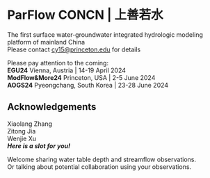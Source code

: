 # ParFlow CONCN | 上善若水  
The first surface water-groundwater integrated hydrologic modeling platform of mainland China  
Please contact cy15@princeton.edu for details

Please pay attention to the coming:  
**EGU24**  Vienna, Austria | 14-19 April 2024  
**ModFlow&More24**  Princeton, USA | 2-5 June 2024  
**AOGS24**  Pyeongchang, South Korea | 23-28 June 2024  
## Acknowledgements  
Xiaolang Zhang  
Zitong Jia  
Wenjie Xu  
***Here is a slot for you!***

Welcome sharing water table depth and streamflow observations.  
Or talking about potential collaboration using your observations.  

